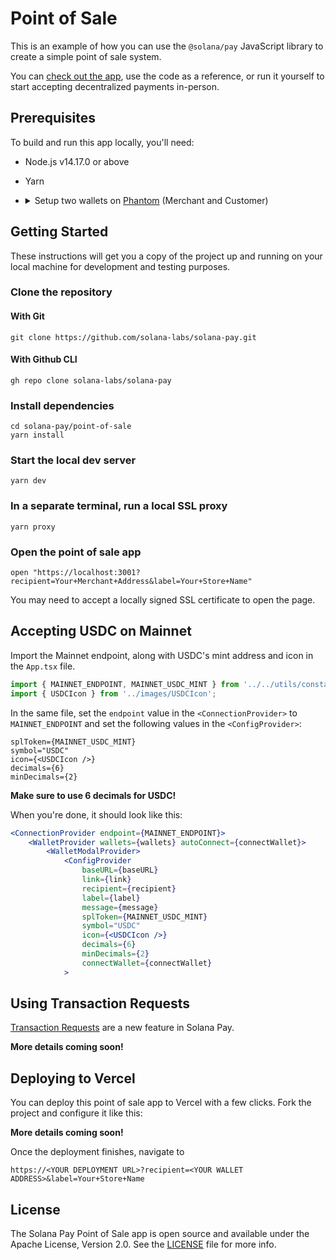 # Point of Sale

This is an example of how you can use the `@solana/pay` JavaScript library to create a simple point of sale system.

You can [check out the app](https://app.solanapay.com?recipient=GvHeR432g7MjN9uKyX3Dzg66TqwrEWgANLnnFZXMeyyj&label=Solana+Pay), use the code as a reference, or run it yourself to start accepting decentralized payments in-person.

## Prerequisites

To build and run this app locally, you'll need:

-   Node.js v14.17.0 or above
-   Yarn
-   <details>
        <summary> Setup two wallets on <a href="https://phantom.app">Phantom</a> (Merchant and Customer) </summary>

    #### 1. Create merchant wallet

    Follow the [guide][1] on how to create a wallet. This wallet will provide the recipient address.

    #### 2. Create customer wallet

    Follow the [guide][1] on how to create another wallet. This wallet will be paying for the goods/services.

    #### 3. Set Phantom to connect to devnet

    1. Click the settings icon in the Phantom window
    2. Select the "Change network" option and select "Devnet"

    #### 4. Airdrop SOL to customer wallet

    Use [solfaucet][3] to airdrop SOL to the customer wallet.

    > You'll need SOL in the customer wallet to pay for the goods/services + transaction fees

 </details>

## Getting Started

These instructions will get you a copy of the project up and running on your local machine for development and testing purposes.

### Clone the repository

#### With Git
```shell
git clone https://github.com/solana-labs/solana-pay.git
```

#### With Github CLI
```shell
gh repo clone solana-labs/solana-pay
```

### Install dependencies
```shell
cd solana-pay/point-of-sale
yarn install
```

### Start the local dev server
```shell
yarn dev
```

### In a separate terminal, run a local SSL proxy
```shell
yarn proxy
```

### Open the point of sale app
```shell
open "https://localhost:3001?recipient=Your+Merchant+Address&label=Your+Store+Name"
```

You may need to accept a locally signed SSL certificate to open the page.

## Accepting USDC on Mainnet
Import the Mainnet endpoint, along with USDC's mint address and icon in the `App.tsx` file.
```jsx
import { MAINNET_ENDPOINT, MAINNET_USDC_MINT } from '../../utils/constants';
import { USDCIcon } from '../images/USDCIcon';
```

In the same file, set the `endpoint` value in the `<ConnectionProvider>` to `MAINNET_ENDPOINT` and set the following values in the `<ConfigProvider>`:

```tsx
splToken={MAINNET_USDC_MINT}
symbol="USDC"
icon={<USDCIcon />}
decimals={6}
minDecimals={2}
```

**Make sure to use 6 decimals for USDC!**

When you're done, it should look like this:

```jsx
<ConnectionProvider endpoint={MAINNET_ENDPOINT}>
    <WalletProvider wallets={wallets} autoConnect={connectWallet}>
        <WalletModalProvider>
            <ConfigProvider
                baseURL={baseURL}
                link={link}
                recipient={recipient}
                label={label}
                message={message}
                splToken={MAINNET_USDC_MINT}
                symbol="USDC"
                icon={<USDCIcon />}
                decimals={6}
                minDecimals={2}
                connectWallet={connectWallet}
            >
```

## Using Transaction Requests

[Transaction Requests](../SPEC.md#specification-transaction-request) are a new feature in Solana Pay.

**More details coming soon!** <!-- TODO -->

## Deploying to Vercel

You can deploy this point of sale app to Vercel with a few clicks. Fork the project and configure it like this:

**More details coming soon!** <!-- TODO -->

Once the deployment finishes, navigate to
```
https://<YOUR DEPLOYMENT URL>?recipient=<YOUR WALLET ADDRESS>&label=Your+Store+Name
```

## License

The Solana Pay Point of Sale app is open source and available under the Apache License, Version 2.0. See the [LICENSE](./LICENSE) file for more info.

<!-- Links -->

[1]: https://help.phantom.app/hc/en-us/articles/4406388623251-How-to-create-a-new-wallet
[3]: https://solfaucet.com/
